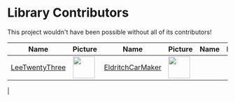 # Library Contributors
This project wouldn't have been possible without all of its contributors!

| Name | Picture | Name | Picture | Name | Picture |
| ---- | --------------- | ---- | --------------- | ---- | --------------- |
| [LeeTwentyThree](https://github.com/LeeTwentyThree) | <img src="https://github.com/https://avatars.githubusercontent.com/u/31892011?v=4.png" width="50"> | [EldritchCarMaker](https://github.com/EldritchCarMaker) | <img src="https://github.com/https://avatars.githubusercontent.com/u/97289845?v=4.png" width="50"> 
|
